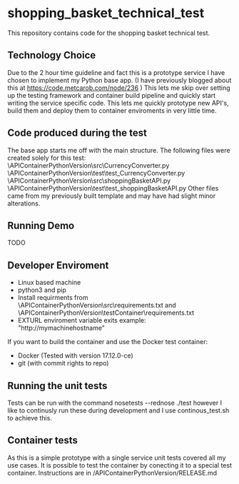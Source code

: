# shopping_basket_technical_test

This repository contains code for the shopping basket technical test.

## Technology Choice
Due to the 2 hour time guideline and fact this is a prototype service I have chosen to implement my Python base app. (I have previously blogged about this at https://code.metcarob.com/node/236 ) This lets me skip over setting up the testing framework and container build pipeline and quickly start writing the service specific code. This lets me quickly prototype new API's, build them and deploy them to container enviroments in very little time.

## Code produced during the test

The base app starts me off with the main structure. The following files were created solely for this test:
\APIContainerPythonVersion\src\CurrencyConverter.py
\APIContainerPythonVersion\test\test_CurrencyConverter.py
\APIContainerPythonVersion\src\shoppingBasketAPI.py
\APIContainerPythonVersion\test\test_shoppingBasketAPI.py
Other files came from my previously built template and may have had slight minor alterations.



## Running Demo

TODO

## Developer Enviroment

 - Linux based machine
 - python3 and pip
 - Install requirments from \APIContainerPythonVersion\src\requirements.txt and \APIContainerPythonVersion\testContainer\requirements.txt
 - EXTURL enviroment variable exits example: "http://mymachinehostname"
 
 
 
If you want to build the container and use the Docker test container:
 - Docker (Tested with version 17.12.0-ce)
 - git (with commit rights to repo)
 
## Running the unit tests

Tests can be run with the command nosetests --rednose ./test however I like to continusly run these during development and I use continous_test.sh to achieve this.

## Container tests

As this is a simple prototype with a single service unit tests covered all my use cases. It is possible to test the container by conecting it to a special test container. Instructions are in /APIContainerPythonVersion/RELEASE.md
 
